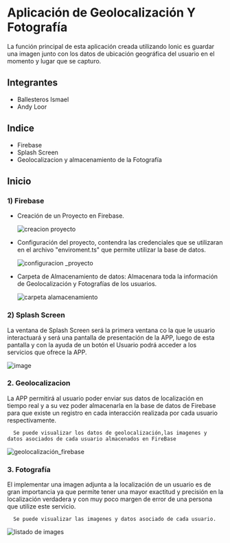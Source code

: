﻿
  # Aplicación de Geolocalización Y Fotografía
La función principal de esta aplicación creada utilizando Ionic es guardar una imagen junto con los datos de ubicación geográfica del usuario en el momento y lugar que se capturo.

## Integrantes
+ Ballesteros Ismael
+ Andy Loor
  
## Indice
- Firebase
- Splash Screen
- Geolocalizacion y almacenamiento de la Fotografía

## Inicio 
### 1) Firebase
+ Creación de un Proyecto en Firebase.
  
  ![creacion proyecto](https://github.com/Andineitor/ionic-cameraGeolocation/assets/85330514/c3f26709-d831-437e-9cd5-e78695afe758)

+ Configuración del proyecto, contendra las credenciales que se utilizaran en el archivo "enviroment.ts" que permite utilizar la base de datos.
  
  ![configuracion _proyecto](https://github.com/Andineitor/ionic-cameraGeolocation/assets/85330514/2b492bf2-0a43-4098-83da-067abc1e8232)

+ Carpeta de Almacenamiento de datos: Almacenara toda la información de Geolocalización y Fotografías de los usuarios.

  ![carpeta alamacenamiento](https://github.com/Andineitor/ionic-cameraGeolocation/assets/85330514/b471355f-0628-45e6-96a7-ea9cdef56833)


### 2) Splash Screen
La ventana de Splash Screen será la primera ventana co la que le usuario interactuará y será una pantalla de presentación de la APP, luego de esta pantalla y con la ayuda de un botón el Usuario podrá acceder a los servicios que ofrece la APP.

  ![image](https://github.com/Andineitor/ionic-cameraGeolocation/assets/85330514/60e520ba-058a-4444-9a74-3457730ae8ca)


### 2. Geolocalizacion 
La APP permitirá al usuario poder enviar sus datos de localización en tiempo real y a su vez poder almacenarla en la base de datos de Firebase para que existe un registro en cada interacción realizada por cada usuario respectivamente.

      Se puede visualizar los datos de geolocalización,las imagenes y datos asociados de cada usuario almacenados en FireBase
   ![geolocalización_firebase](https://github.com/Andineitor/ionic-cameraGeolocation/assets/85330514/e8def4a7-8668-4f47-be91-980e5ffb493e)


### 3. Fotografía
El implementar una imagen adjunta a la localización de un usuario es de gran importancia ya que permite tener una mayor exactitud y precisión en la localización verdadera y con muy poco margen de error de una persona que utilize este servicio.

      Se puede visualizar las imagenes y datos asociado de cada usuario.
    
  ![listado de images](https://github.com/Andineitor/ionic-cameraGeolocation/assets/85330514/18e2ad37-7f08-424a-bf64-ddb5b66ae056)



